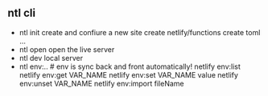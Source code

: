 ## ntl cli

- ntl init
  create and confiure a new site
  create netlify/functions
  create toml
  ...
- ntl open
  open the live server
- ntl dev
  local server
- ntl env:.. # env is sync back and front automatically!
  netlify env:list
  netlify env:get VAR_NAME
  netlify env:set VAR_NAME value
  netlify env:unset VAR_NAME
  netlify env:import fileName
